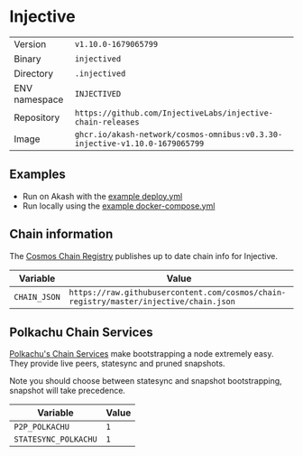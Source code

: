 # Injective

| | |
|---|---|
|Version|`v1.10.0-1679065799`|
|Binary|`injectived`|
|Directory|`.injectived`|
|ENV namespace|`INJECTIVED`|
|Repository|`https://github.com/InjectiveLabs/injective-chain-releases`|
|Image|`ghcr.io/akash-network/cosmos-omnibus:v0.3.30-injective-v1.10.0-1679065799`|

## Examples

- Run on Akash with the [example deploy.yml](./deploy.yml)
- Run locally using the [example docker-compose.yml](./docker-compose.yml)

## Chain information

The [Cosmos Chain Registry](https://github.com/cosmos/chain-registry) publishes up to date chain info for Injective.

|Variable|Value|
|---|---|
|`CHAIN_JSON`|`https://raw.githubusercontent.com/cosmos/chain-registry/master/injective/chain.json`|

## Polkachu Chain Services

[Polkachu's Chain Services](https://www.polkachu.com/) make bootstrapping a node extremely easy. They provide live peers, statesync and pruned snapshots.

Note you should choose between statesync and snapshot bootstrapping, snapshot will take precedence.

|Variable|Value|
|---|---|
|`P2P_POLKACHU`|`1`|
|`STATESYNC_POLKACHU`|`1`|
